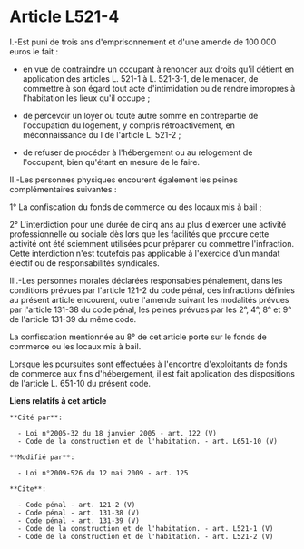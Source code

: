# Article L521-4

I.-Est puni de trois ans d'emprisonnement et d'une amende de 100 000 euros le fait :

- en vue de contraindre un occupant à renoncer aux droits qu'il détient en application des articles L. 521-1 à L. 521-3-1, de
le menacer, de commettre à son égard tout acte d'intimidation ou de rendre impropres à l'habitation les lieux qu'il occupe ;

- de percevoir un loyer ou toute autre somme en contrepartie de l'occupation du logement, y compris rétroactivement, en
méconnaissance du I de l'article L. 521-2 ;

- de refuser de procéder à l'hébergement ou au relogement de l'occupant, bien qu'étant en mesure de le faire. 

II.-Les personnes physiques encourent également les peines complémentaires suivantes : 

1° La confiscation du fonds de commerce ou des locaux mis à bail ; 

2° L'interdiction pour une durée de cinq ans au plus d'exercer une activité professionnelle ou sociale dès lors que les
facilités que procure cette activité ont été sciemment utilisées pour préparer ou commettre l'infraction. Cette interdiction
n'est toutefois pas applicable à l'exercice d'un mandat électif ou de responsabilités syndicales. 

III.-Les personnes morales déclarées responsables pénalement, dans les conditions prévues par l'article 121-2 du code pénal,
des infractions définies au présent article encourent, outre l'amende suivant les modalités prévues par l'article 131-38 du
code pénal, les peines prévues par les 2°, 4°, 8° et 9° de l'article 131-39 du même code. 

La confiscation mentionnée au 8° de cet article porte sur le fonds de commerce ou les locaux mis à bail. 

Lorsque les poursuites sont effectuées à l'encontre d'exploitants de fonds de commerce aux fins d'hébergement, il est fait
application des dispositions de l'article L. 651-10 du présent code.

**Liens relatifs à cet article**

	**Cité par**:

	  - Loi n°2005-32 du 18 janvier 2005 - art. 122 (V)
	  - Code de la construction et de l'habitation. - art. L651-10 (V)

	**Modifié par**:

	  - Loi n°2009-526 du 12 mai 2009 - art. 125

	**Cite**:

	  - Code pénal - art. 121-2 (V)
	  - Code pénal - art. 131-38 (V)
	  - Code pénal - art. 131-39 (V)
	  - Code de la construction et de l'habitation. - art. L521-1 (V)
	  - Code de la construction et de l'habitation. - art. L521-2 (V)
